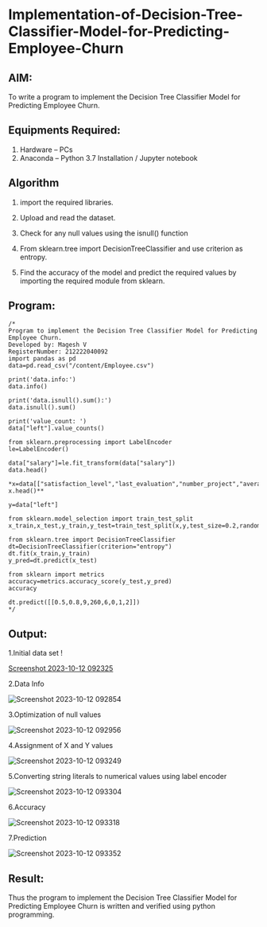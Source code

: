 # Implementation-of-Decision-Tree-Classifier-Model-for-Predicting-Employee-Churn

## AIM:
To write a program to implement the Decision Tree Classifier Model for Predicting Employee Churn.

## Equipments Required:
1. Hardware – PCs
2. Anaconda – Python 3.7 Installation / Jupyter notebook

## Algorithm
1. import the required libraries.


2. Upload and read the dataset.


3. Check for any null values using the isnull() function


4. From sklearn.tree import DecisionTreeClassifier and use criterion as entropy.


5.  Find the accuracy of the model and predict the required values by importing the required module from sklearn.

## Program:
```
/*
Program to implement the Decision Tree Classifier Model for Predicting Employee Churn.
Developed by: Magesh V
RegisterNumber: 212222040092
import pandas as pd
data=pd.read_csv("/content/Employee.csv")

print('data.info:')
data.info()

print('data.isnull().sum():')
data.isnull().sum()

print('value_count: ')
data["left"].value_counts()

from sklearn.preprocessing import LabelEncoder
le=LabelEncoder()

data["salary"]=le.fit_transform(data["salary"])
data.head()

*x=data[["satisfaction_level","last_evaluation","number_project","average_montly_hours","time_spend_company","Work_accident","promotion_last_5years","salary"]]
x.head()**

y=data["left"]

from sklearn.model_selection import train_test_split
x_train,x_test,y_train,y_test=train_test_split(x,y,test_size=0.2,random_state=100)

from sklearn.tree import DecisionTreeClassifier
dt=DecisionTreeClassifier(criterion="entropy")
dt.fit(x_train,y_train)
y_pred=dt.predict(x_test)

from sklearn import metrics
accuracy=metrics.accuracy_score(y_test,y_pred)
accuracy

dt.predict([[0.5,0.8,9,260,6,0,1,2]])
*/
```

## Output:
1.Initial data set
!

[Screenshot 2023-10-12 092325](https://github.com/magesh534/Implementation-of-Decision-Tree-Classifier-Model-for-Predicting-Employee-Churn/assets/135577936/811c0f72-054a-4099-ba6e-ef782eeb36e5)


2.Data Info


![Screenshot 2023-10-12 092854](https://github.com/magesh534/Implementation-of-Decision-Tree-Classifier-Model-for-Predicting-Employee-Churn/assets/135577936/7e480048-75aa-46c0-96bd-4defba482e34)


3.Optimization of null values


![Screenshot 2023-10-12 092956](https://github.com/magesh534/Implementation-of-Decision-Tree-Classifier-Model-for-Predicting-Employee-Churn/assets/135577936/d88449d3-eaa4-40ea-b695-92e358955e5e)


4.Assignment of X and Y values


![Screenshot 2023-10-12 093249](https://github.com/magesh534/Implementation-of-Decision-Tree-Classifier-Model-for-Predicting-Employee-Churn/assets/135577936/775406df-949b-439d-8a27-0c8425a24b54)


5.Converting string literals to numerical values using label encoder


![Screenshot 2023-10-12 093304](https://github.com/magesh534/Implementation-of-Decision-Tree-Classifier-Model-for-Predicting-Employee-Churn/assets/135577936/5d8fde41-30a8-49fd-953c-acca1b09318c)


6.Accuracy

![Screenshot 2023-10-12 093318](https://github.com/magesh534/Implementation-of-Decision-Tree-Classifier-Model-for-Predicting-Employee-Churn/assets/135577936/bfe39807-23a7-4ffb-8243-04e8ab1c8833)


7.Prediction


![Screenshot 2023-10-12 093352](https://github.com/magesh534/Implementation-of-Decision-Tree-Classifier-Model-for-Predicting-Employee-Churn/assets/135577936/779e97fd-c1ad-4747-8ab0-dcfb6d7107d7)



## Result:
Thus the program to implement the  Decision Tree Classifier Model for Predicting Employee Churn is written and verified using python programming.

